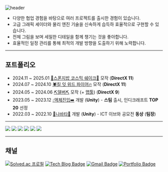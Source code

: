 ![header](https://capsule-render.vercel.app/api?type=waving&color=gradient&cuscomColorList=10&height=200&text=클라이언트%20개발자%20이현희&fontColor=ffffff&fontSize=50&animation=twinkling)  

- 다양한 협업 경험을 바탕으로 여러 프로젝트를 출시한 경험이 있습니다.
- 고급 그래픽 셰이더와 물리 엔진 기술을 신속하게 습득하 효율적으로 구현할 수 있습니다.
- 전체 그림을 보며 세밀한 디테일을 함께 챙기는 것을 좋아합니다.
- 효율적인 일정 관리를 통해 최적의 개발 방향을 도출하기 위해 노력합니다.
  
---
## 포트폴리오
- 2024.11 ~ 2025.01 [🧽스폰지밥 코스믹 쉐이크🧽](https://youtu.be/mR7H6S9LxZY) 모작 (**DirectX 11**)
- 2024.07 ~ 2024.10 [🕷️킬 잇 위드 파이어🔥](https://youtu.be/4DSws225wYA) 모작 (**DirectX 11**)
- 2024.05 ~ 2024.06 [⛏️델버⛏️](https://youtu.be/Uoh0fd54lS8) 모작 (+ [맵툴](https://youtu.be/WiXiZRGAdYc)) (**DirectX 9**)
- 2023.05 ~ 2023.12 [💧액체진입➡️](https://store.steampowered.com/app/2770300/_/?l=koreana) 개발 (**Unity**)  - **스팀** 출시, 인디크래프트 **TOP 20** 선정
- 2022.03 ~ 2022.10 [👕나바타👖](https://youtube.com/shorts/8qYYUTfOXqw?si=TmOwWy_ieIwmtwI6) 개발 (**Unity**)  - ICT 이브와 공모전 **동상** (**팀장**)

---
<img src="https://img.shields.io/badge/C++-00599C?style=for-the-badge&logo=cplusplus&logoColor=white"> <img src="https://img.shields.io/badge/C-A8B9CC?style=for-the-badge&logo=C&logoColor=black"> <img src="https://img.shields.io/badge/CSharp-239120?style=for-the-badge&logo=Csharp&logoColor=white"> <img src="https://img.shields.io/badge/Unity-FFFFFF?style=for-the-badge&logo=Unity&logoColor=black"> <img src="https://img.shields.io/badge/React Native-61DAFB?style=for-the-badge&logo=React&logoColor=black"> <img src="https://img.shields.io/badge/Linux-FCC624?style=for-the-badge&logo=Linux&logoColor=black">

---
## 채널
[![Solved.ac
프로필](http://mazassumnida.wtf/api/mini/generate_badge?boj=dimplehh)](https://solved.ac/dimplehh)
[![Tech Blog Badge](http://img.shields.io/badge/-Tech%20blog-black?style=flat-square&logo=github&link=https://hyunee-egeojeogeo.tistory.com/)](https://hyunee-egeojeogeo.tistory.com/)
[![Gmail Badge](https://img.shields.io/badge/-Gmail-d14836?style=flat-square&logo=Gmail&logoColor=white&link=mailto:42.4.hyunhlee@gmail.com)](mailto:42.4.hyunhlee@gmail.com)
[![Portfolio Badge](https://img.shields.io/badge/Portfolio-ffffff?style=flat-square&logo=Notion&logoColor=black&link=https://www.notion.so/af94dc3f80c54bf18983870eaee6ab96)](https://burly-rosemary-7fa.notion.site/198aa113a42a80d092cfde31ec9d2669?pvs=74)
